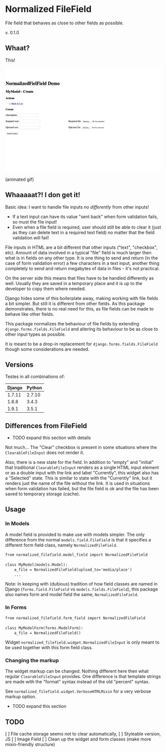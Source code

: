 # Normalized FileField

File field that behaves as close to other fields as possible.

v. 0.1.0


## Whaat?

This!

![Screenshots](docs/img/demo.gif)

(animated gif)


## Whaaaaat?! I don get it!

Basic idea: I want to handle file inputs *no differently* from other inputs!

 * If a text input can have its value "sent back" when form validation fails,
   so must the file input!
 * Even when a file field is required, user should still be able to clear it 
   (just as they can delete text in a required text field) no matter that the field 
   validation will fail!


File inputs in HTML are a bit different that other inputs ("text", "checkbox", etc).
Amount of data involved in a typical "file" field is much larger then what is in fields on any
other type. It is one thing to send and return (in the case of form validation error) a few 
characters in a text input, another thing completely to send and return megabytes of data in 
files - it's not practical.
   
On the server side this means that files have to be handled differently as well. Usually they are
saved in a temporary place and it is up to the developer to copy them where needed.

Django hides some of this boilerplate away, making working with file fields a bit simpler. 
But still it is different from other fields. As this package demonstrates, there is no real need 
for this, as file fields can be made to behave like other fields.

This package normalizes the behaviour of file fields by extending `django.forms.fields.FileField`
and altering its behaviour to be as close to other input types as possible.

It is meant to be a drop-in replacement for `django.forms.fields.FileField` though some 
considerations are needed.


## Versions

Testes in all combinations of:

| Django  | Python  |
|---------|---------|
| 1.7.11  | 2.7.10  |
| 1.8.8   | 3.4.3   |
| 1.9.1   | 3.5.1   |


## Differences from FileField

 * TODO expand this section with details
 
Not much... The "Clear" checkbox is present in some situations where the `ClearableFileInput`
does not render it. 

Also, there is a new state for the field. In addition to "empty" and "initial" that traditional
`ClearableFileInput` renders as a single HTML input element or as a double input with the link 
and label "Currently", this widget also has a "Selected" state. This is similar to state with the 
"Currently" link, but it renders just the name of the file without the link. It is used in 
situations when form validation has failed, but the file field is ok and the file has been saved to
temporary storage (cache).


## Usage

### In Models

A model field is provided to make use with models simpler. The only difference from the normal
`models.field.FileField` is that it specifies a different form field class, namely
`NormalizedFileField`.
    
    from normalized_filefield.model_field import NormalizedFileField
    
    class MyModel(models.Model):
        a_file = NormalizedFileField(upload_to='media/place')
        ...


Note: In keeping with (dubious) tradition of how field classes are named in Django 
(`forms.field.FileField` vs `models.fields.FileField`), this package also names form and model 
field the same, `NormalizedFileField`.


### In Forms

    from normalized_filefield.form_field import NormalizedFileField
    
    class MyModelForm(forms.ModelForm):
        a_file = NormalizedFileField()


Widget `normalized_filefield.widget.NormalizedFileInput` is only meant to be used together with
this form field class.


### Changing the markup

The widget markup can be changed. Nothing different here then what regular `ClearableFileInput`
provides. One difference is that template strings are made with the "format" syntax instead of 
the old "percent" syntax.

See `normalized_filefield.widget.VerboseHTMLMixin` for a very verbose markup option.

 * TODO expand this section 


## TODO

 [ ] File cache storage seems not to clear automatically, 
 [ ] Styleable version, JS 
 [ ] Image Field
 [ ] Clean up the widget and form classes (make more mixin-friendly structure) 
